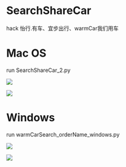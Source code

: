 ﻿# SearchShareCar

hack 怡行.有车、宜步出行、warmCar我们用车

# Mac OS

run SearchShareCar_2.py

![](http://oapglm9vz.bkt.clouddn.com/1498209456.png )


![](http://oapglm9vz.bkt.clouddn.com/1498209537.png )


# Windows

run warmCarSearch_orderName_windows.py


![](http://oapglm9vz.bkt.clouddn.com/qqqqsdfsf.png )


![](http://oapglm9vz.bkt.clouddn.com/QQ%E6%88%AA%E5%9B%BE20170829231053.png )

